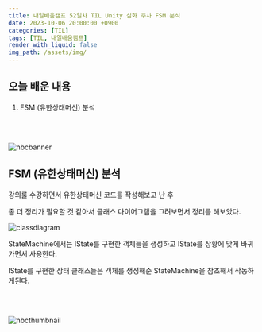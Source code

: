 ```yaml
---
title: 내일배움캠프 52일차 TIL Unity 심화 주차 FSM 분석
date: 2023-10-06 20:00:00 +0900
categories: [TIL]
tags: [TIL, 내일배움캠프]
render_with_liquid: false
img_path: /assets/img/
---
```


## 오늘 배운 내용

1. FSM (유한상태머신) 분석

<br/>
<br/>

![nbcbanner](TILbanner.png)

## FSM (유한상태머신) 분석

강의룰 수강하면서 유한상태머신 코드를 작성해보고 난 후

좀 더 정리가 필요할 것 같아서 클래스 다이어그램을 그려보면서 정리를 해보았다.

![classdiagram](FSM.png)

StateMachine에서는 IState를 구현한 객체들을 생성하고 IState를 상황에 맞게 바꿔가면서 사용한다.

IState를 구현한 상태 클래스들은 객체를 생성해준 StateMachine을 참조해서 작동하게된다.


<br/>
<br/>

![nbcthumbnail](thumbnail-image.png)